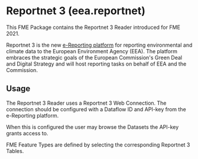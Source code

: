 # Reportnet 3 (eea.reportnet)
This FME Package contains the Reportnet 3 Reader introduced for FME 2021.

Reportnet 3 is the new [e-Reporting platform](https://reportnet.europa.eu) for reporting environmental and climate data to the European Environment Agency (EEA). The platform embraces the strategic goals of the European Commission's Green Deal and Digital Strategy and will host reporting tasks on behalf of EEA and the Commission.

## Usage
The Reportnet 3 Reader uses a Reportnet 3 Web Connection. The connection should be configured with a Dataflow ID and API-key from the e-Reporting platform.

When this is configured the user may browse the Datasets the API-key grants access to.

FME Feature Types are defined by selecting the corresponding Reportnet 3 Tables.
